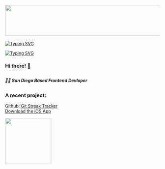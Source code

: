 <img src="/gradient-header.png" width="140%" height="100px">

<br>
<br>
<a href="https://git.io/typing-svg"><img src="https://readme-typing-svg.demolab.com?font=Inter&weight=700&size=70&duration=1&pause=1000&color=D0D0D0&center=true&vCenter=true&repeat=false&width=1000&height=80&lines=Samuel+Wood" alt="Typing SVG" /></a>

<a href="https://git.io/typing-svg"><img src="https://readme-typing-svg.demolab.com?font=Inter&weight=700&size=26&duration=3000&pause=2200&color=D0D0D0&center=true&vCenter=true&repeat=true&width=1000&height=80&lines=Frontend+Developer" alt="Typing SVG" /></a>


### Hi there! 👋
##
##### 🏄‍♂️ San Diego Based Frontend Devloper
##
### A recent project:  
Github: [Git Streak Tracker](https://github.com/gibsonbailey/git-streak-tracker)
<br>
[Download the iOS App](https://apps.apple.com/us/app/git-streak-tracker/id1663708723)
<br>

<img src="https://d3frb2mbny706b.cloudfront.net/sw00d" height="150">




<!--
**sw00d/sw00d** is a ✨ _special_ ✨ repository because its `README.md` (this file) appears on your GitHub profile.

Here are some ideas to get you started:

- 🔭 I’m currently working on ...
- 🌱 I’m currently learning ...
- 👯 I’m looking to collaborate on ...
- 🤔 I’m looking for help with ...
- 💬 Ask me about ...
- 📫 How to reach me: ...
- 😄 Pronouns: ...
- ⚡ Fun fact: ...
-->
